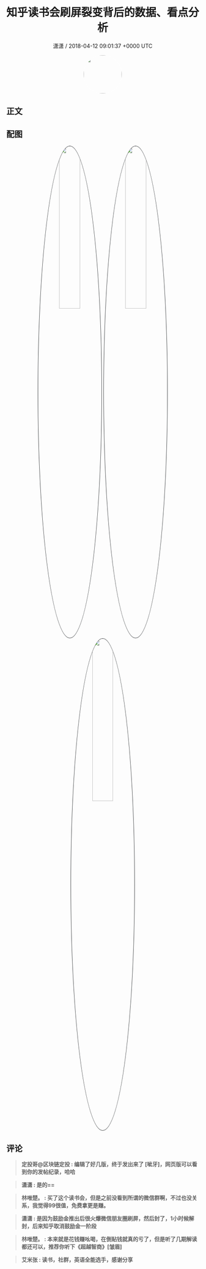 <h1 align="center">知乎读书会刷屏裂变背后的数据、看点分析</h1>
<p align="center">
    <a>潇潇 / 2018-04-12 09:01:37 &#43;0000 UTC</a>
</p>

<div align="center">
    <img src="https://images.zsxq.com/Fjuy8KF93PqJ4IWA55pmcg_l4ViC?e=1590940799&amp;token=kIxbL07-8jAj8w1n4s9zv64FuZZNEATmlU_Vm6zD:ggLQnbNeiXqq4cbGY_kL8XqA0zs=" width="100" height="100" style="border:1px solid;border-radius:50%; color:#ffffff"/>
</div>

## 正文

<div>

</div>

## 配图
<div class="image" align="center">

<img src="https://images.zsxq.com/FoB3kTUSsszesm5aRiXfntuW0KsQ?e=1590940799&amp;token=kIxbL07-8jAj8w1n4s9zv64FuZZNEATmlU_Vm6zD:IKW6sgp5OCem3ApX7Dykr4ujvIw=" width="33%" height="33%" style="border:1px solid;border-radius:50%; color:#3c3f41"/>

<img src="https://images.zsxq.com/FoXisLO89LIJ86BQnX9DUzaJvI3j?e=1590940799&amp;token=kIxbL07-8jAj8w1n4s9zv64FuZZNEATmlU_Vm6zD:MdfVJN6tk1Zx0ASDDeMZSLLBBho=" width="33%" height="33%" style="border:1px solid;border-radius:50%; color:#3c3f41"/>

<img src="https://images.zsxq.com/Fo0kRWju_gWz6E3cow7NEpBJxFEL?e=1590940799&amp;token=kIxbL07-8jAj8w1n4s9zv64FuZZNEATmlU_Vm6zD:NQEQQ_3UL7L3LhW-E8BUkCSXvdU=" width="33%" height="33%" style="border:1px solid;border-radius:50%; color:#3c3f41"/>

</div>

## 评论

<div align="left">
<div>

<blockquote >
<span> <strong>定投哥@区块链定投 : 编辑了好几版，终于发出来了 [呲牙]，网页版可以看到你的发帖纪录，哈哈 </strong></span>
</blockquote>

<blockquote >
<span> <strong>潇潇 : 是的== </strong></span>
</blockquote>

<blockquote >
<span> <strong>林唯楚。 : 买了这个读书会，但是之前没看到所谓的微信群啊，不过也没关系，我觉得99很值，免费拿更是赚。 </strong></span>
</blockquote>

<blockquote >
<span> <strong>潇潇 : 是因为鼓励金推出后很火爆微信朋友圈刷屏，然后封了，1小时候解封，后来知乎取消鼓励金一阶段 </strong></span>
</blockquote>

<blockquote >
<span> <strong>林唯楚。 : 本来就是花钱赚吆喝，在倒贴钱就真的亏了，但是听了几期解读都还可以，推荐你听下《超越智商》[皱眉] </strong></span>
</blockquote>

<blockquote >
<span> <strong>艾米张 : 读书，社群，英语全能选手，感谢分享 </strong></span>
</blockquote>

</div>
</div>
